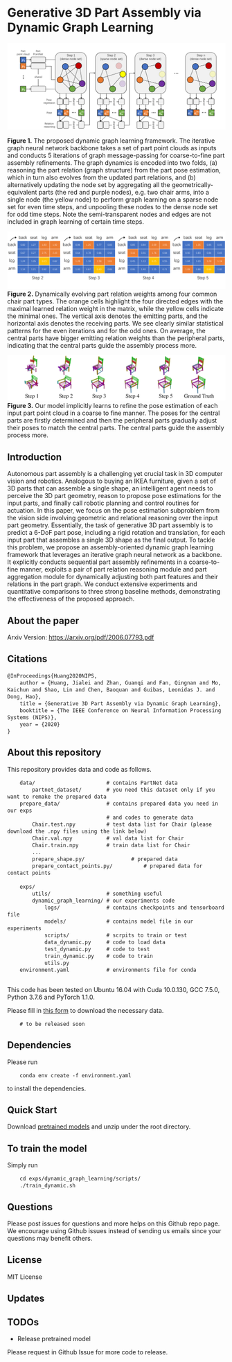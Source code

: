 # Generative 3D Part Assembly via Dynamic Graph Learning

![imgae1](./images/image1.png)

**Figure 1.** The proposed dynamic graph learning framework. The iterative graph neural network backbone takes a set of part point clouds as inputs and conducts 5 iterations of graph message-passing for coarse-to-fine part assembly refinements. The graph dynamics is encoded into two folds, (a) reasoning the part relation (graph structure) from the part pose estimation, which in turn also evolves from the updated part relations, and (b) alternatively updating the node set by aggregating all the geometrically-equivalent parts (the red and purple nodes), e.g. two chair arms, into a single node (the yellow node) to perform graph learning on a sparse node set for even time steps, and unpooling these nodes to the dense node set for odd time steps. Note the semi-transparent nodes and edges are not included in graph learning of certain time steps.

![image3](./images/image3.png)
**Figure 2.** Dynamically evolving part relation weights among four common chair part types. The orange cells highlight the four directed edges with the maximal learned relation weight in the matrix, while the yellow cells indicate the minimal ones. The vertical axis denotes the emitting parts, and the horizontal axis denotes the receiving parts. We see clearly similar statistical patterns for the even iterations and for the odd ones. On average, the central parts have bigger emitting relation weights than the peripheral parts, indicating that the central parts guide the assembly process more.

![image2](./images/image2.png)
**Figure 3.** Our model implicitly learns to refine the pose estimation of each input part point cloud in a coarse to fine manner. The poses for the central parts are firstly determined and then the peripheral parts gradually adjust their poses to match the central parts.  The central parts guide the assembly process more. 




## Introduction

Autonomous part assembly is a challenging yet crucial task in 3D computer vision and robotics. Analogous to buying an IKEA furniture, given a set of 3D parts that can assemble a single shape, an intelligent agent needs to perceive the 3D part geometry, reason to propose pose estimations for the input parts, and finally call robotic planning and control routines for actuation. In this paper, we focus on the pose estimation subproblem from the vision side involving geometric and relational reasoning over the input part geometry. Essentially, the task of generative 3D part assembly is to predict a 6-DoF part pose, including a rigid rotation and translation, for each input part that assembles a single 3D shape as the final output. To tackle this problem, we propose an assembly-oriented dynamic graph learning framework that leverages an iterative graph neural network as a backbone. It explicitly conducts sequential part assembly refinements in a coarse-to-fine manner, exploits a pair of part relation reasoning module and part aggregation module for dynamically adjusting both part features and their relations in the part graph. We conduct extensive experiments and quantitative comparisons to three strong baseline methods, demonstrating the effectiveness of the proposed approach.

## About the paper

Arxiv Version: https://arxiv.org/pdf/2006.07793.pdf



## Citations


    @InProceedings{Huang2020NIPS,
        author = {Huang, Jialei and Zhan, Guanqi and Fan, Qingnan and Mo, Kaichun and Shao, Lin and Chen, Baoquan and Guibas, Leonidas J. and Dong, Hao},
        title = {Generative 3D Part Assembly via Dynamic Graph Learning},
        booktitle = {The IEEE Conference on Neural Information Processing Systems (NIPS)},
        year = {2020}
    }

## About this repository

This repository provides data and code as follows.


```
    data/                       # contains PartNet data
        partnet_dataset/		# you need this dataset only if you  want to remake the prepared data
    prepare_data/				# contains prepared data you need in our exps 
    							# and codes to generate data
    	Chair.test.npy			# test data list for Chair (please download the .npy files using the link below)
    	Chair.val.npy			# val data list for Chair
    	Chair.train.npy 		# train data list for Chair
    	...
    	prepare_shape.py/				# prepared data
    	prepare_contact_points.py/			# prepared data for contact points
    	
    exps/
    	utils/					# something useful
    	dynamic_graph_learning/	# our experiments code
    		logs/				# contains checkpoints and tensorboard file
    		models/				# contains model file in our experiments
    		scripts/			# scrpits to train or test
    		data_dynamic.py		# code to load data
    		test_dynamic.py  	# code to test
    		train_dynamic.py  	# code to train
    		utils.py
    environment.yaml			# environments file for conda
    		

```

This code has been tested on Ubuntu 16.04 with Cuda 10.0.130, GCC 7.5.0, Python 3.7.6 and PyTorch 1.1.0. 

Please fill in [this form](##todo) to download the necessary data.

```
   	# to be released soon
```

## Dependencies

Please run
    

        conda env create -f environment.yaml

to install the dependencies.

## Quick Start

Download [pretrained models](##todo) and unzip under the root directory.

## To train the model

Simply run

        cd exps/dynamic_graph_learning/scripts/
        ./train_dynamic.sh

## Questions

Please post issues for questions and more helps on this Github repo page. We encourage using Github issues instead of sending us emails since your questions may benefit others.

## License

MIT License

## Updates

## TODOs

* Release pretrained model

Please request in Github Issue for more code to release.


